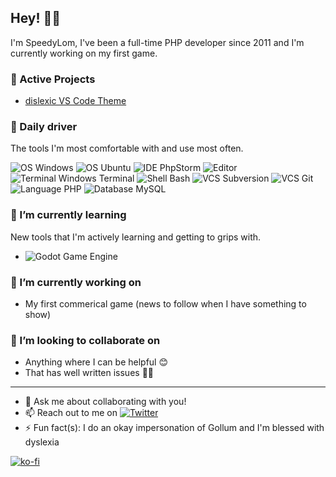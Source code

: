## Hey! 👋🏻

I'm SpeedyLom, I've been a full-time PHP developer since 2011 and I'm currently working on my first game.

### 💾 Active Projects
- [dislexic VS Code Theme](https://marketplace.visualstudio.com/items?itemName=SpeedyLom.dislexic-vscode)


### 🚗 Daily driver
The tools I'm most comfortable with and use most often.

![OS Windows](https://img.shields.io/badge/OS-Windows-0078D6?style=for-the-badge&logo=Windows)
![OS Ubuntu](https://img.shields.io/badge/OS-Ubuntu-E95420?style=for-the-badge&logo=Ubuntu)
![IDE PhpStorm](https://img.shields.io/badge/IDE-PhpStorm-000000?style=for-the-badge&logo=PhpStorm)
![Editor](https://img.shields.io/badge/Editor-Visual%20Studio%20Code-007ACC?style=for-the-badge&logo=Visual%20Studio%20Code)
![Terminal Windows Terminal](https://img.shields.io/badge/Terminal-Windows%20Terminal-4D4D4D?style=for-the-badge&logo=Windows%20Terminal)
![Shell Bash](https://img.shields.io/badge/Shell-Bash-4EAA25?style=for-the-badge&logo=GNU%20Bash)
![VCS Subversion](https://img.shields.io/badge/VCS-Subversion-809CC9?style=for-the-badge&logo=Subversion)
![VCS Git](https://img.shields.io/badge/VCS-Git-F05032?style=for-the-badge&logo=Git)
![Language PHP](https://img.shields.io/badge/language-php-777BB4?style=for-the-badge&logo=php)
![Database MySQL](https://img.shields.io/badge/Database-MySQL-4479A1?style=for-the-badge&logo=MySQL)

### 🌱 I’m currently learning
New tools that I'm actively learning and getting to grips with.

- ![Godot Game Engine](https://img.shields.io/badge/Game%20Engine-Godot-3e8ecc?style=for-the-badge&logo=Godot%20Engine)

### 🔭 I’m currently working on
- My first commerical game (news to follow when I have something to show)


### 👯 I’m looking to collaborate on 
- Anything where I can be helpful 😊
- That has well written issues ✍🏻

----
- 💬 Ask me about collaborating with you!
- 📫 Reach out to me on [![Twitter](https://img.shields.io/badge/Twitter-SpeedyLom-1DA1F2?style=social&logo=Twitter)](https://twitter.com/SpeedyLom)
- ⚡ Fun fact(s): I do an okay impersonation  of Gollum and I'm blessed with dyslexia

[![ko-fi](https://ko-fi.com/img/githubbutton_sm.svg)](https://ko-fi.com/R6R877040)